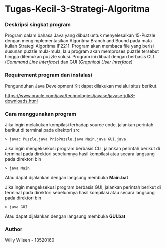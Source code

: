 # Tugas-Kecil-3-Strategi-Algoritma

### Deskripsi singkat program

Program dalam bahasa Java yang dibuat untuk menyelesaikan 15-Puzzle dengan mengimplementasikan Algoritma Branch and Bound pada mata kuliah Strategi Algoritma IF2211. Program akan membaca file yang berisi susunan puzzle mula-mula, lalu program akan memproses puzzle tersebut hingga ditemukan puzzle solusi. Program ini dibuat dengan berbasis CLI (<i>Command Line Interface</i>) dan GUI (<i>Graphical User Interface</i>)

### Requirement program dan instalasi

Pengunduhan Java Development Kit dapat dilakukan melalui situs berikut.

https://www.oracle.com/java/technologies/javase/javase-jdk8-downloads.html

### Cara menggunakan program

Jika ingin melakukan kompilasi terhadap source code, jalankan perintah berikut di terminal pada direktori src
```
> javac Puzzle.java PrioPuzzle.java Main.java GUI.java
```

Jika ingin mengeksekusi program berbasis CLI, jalankan perintah berikut di terminal pada direktori sebelumnya hasil kompilasi atau secara langsung pada direktori bin
```
> java Main
```
Atau dapat dijalankan dengan langsung membuka <strong>Main.bat</strong>

Jika ingin mengeksekusi program berbasis GUI, jalankan perintah berikut di terminal pada direktori sebelumnya hasil kompilasi atau secara langsung pada direktori bin
```
> java GUI
```
Atau dapat dijalankan dengan langsung membuka <strong>GUI.bat</strong>

### Author
Willy Wilsen - 13520160
